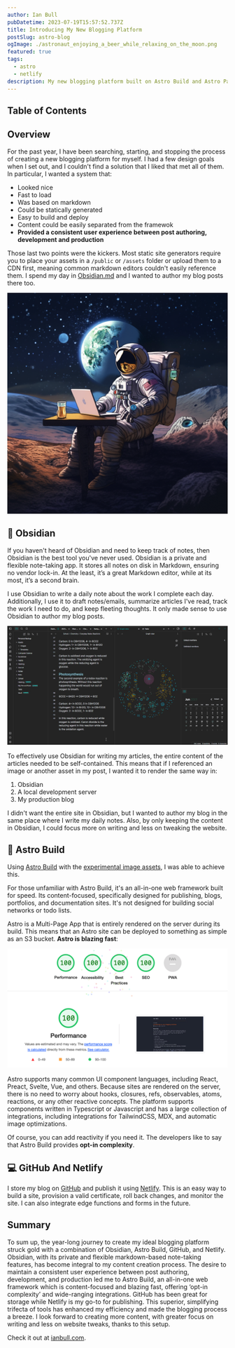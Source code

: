 ```yaml
---
author: Ian Bull
pubDatetime: 2023-07-19T15:57:52.737Z
title: Introducing My New Blogging Platform
postSlug: astro-blog
ogImage: ./astronaut_enjoying_a_beer_while_relaxing_on_the_moon.png
featured: true
tags:
  - astro
  - netlify
description: My new blogging platform built on Astro Build and Astro Paper.
---
```


## Table of Contents

## Overview

For the past year, I have been searching, starting, and stopping the process of creating a new blogging platform for myself. I had a few design goals when I set out, and I couldn't find a solution that I liked that met all of them. In particular, I wanted a system that:

- Looked nice
- Fast to load
- Was based on markdown
- Could be statically generated
- Easy to build and deploy
- Content could be easily separated from the framewok
- **Provided a consistent user experience between post authoring, development and production**

Those last two points were the kickers. Most static site generators require you to place your assets in a `/public` or `/assets` folder or upload them to a CDN first, meaning common markdown editors couldn't easily reference them. I spend my day in [Obsidian.md](https://obsidian.md/) and I wanted to author my blog posts there too.

![Astronaut](./astronaut_enjoying_a_beer_while_relaxing_on_the_moon.png)

## 🧠 Obsidian

If you haven't heard of Obsidian and need to keep track of notes, then Obsidian is the best tool you've never used. Obsidian is a private and flexible note-taking app. It stores all notes on disk in Markdown, ensuring no vendor lock-in. At the least, it’s a great Markdown editor, while at its most, it’s a second brain.

I use Obsidian to write a daily note about the work I complete each day. Additionally, I use it to draft notes/emails, summarize articles I've read, track the work I need to do, and keep fleeting thoughts. It only made sense to use Obsidian to author my blog posts.

![Obsidian MD](./Obsidian_desktop_demo_workflow.jpg)

To effectively use Obsidian for writing my articles, the entire content of the articles needed to be self-contained. This means that if I referenced an image or another asset in my post, I wanted it to render the same way in:

1. Obsidian
2. A local development server
3. My production blog

I didn't want the entire site in Obsidian, but I wanted to author my blog in the same place where I write my daily notes. Also, by only keeping the content in Obsidian, I could focus more on writing and less on tweaking the website.

## 🚀 Astro Build

Using [Astro Build](https://astro.build/) with the [experimental image assets](https://docs.astro.build/en/guides/assets/), I was able to achieve this.

For those unfamiliar with Astro Build, it's an all-in-one web framework built for speed. Its content-focused, specifically designed for publishing, blogs, portfolios, and documentation sites. It's not designed for building social networks or todo lists.

Astro is a Multi-Page App that is entirely rendered on the server during its build. This means that an Astro site can be deployed to something as simple as an S3 bucket. **Astro is blazing fast**:

![Lighthouse Performance](./lighthouse.png)

Astro supports many common UI component languages, including React, Preact, Svelte, Vue, and others. Because sites are rendered on the server, there is no need to worry about hooks, closures, refs, observables, atoms, reactions, or any other reactive concepts. The platform supports components written in Typescript or Javascript and has a large collection of integrations, including integrations for TailwindCSS, MDX, and automatic image optimizations.

Of course, you can add reactivity if you need it. The developers like to say that Astro Build provides **opt-in complexity**.

## 💻 GitHub And Netlify

I store my blog on [GitHub](https://github.com/irbull/toro) and publish it using [Netlify](https://www.netlify.com/). This is an easy way to build a site, provision a valid certificate, roll back changes, and monitor the site. I can also integrate edge functions and forms in the future.

## Summary

To sum up, the year-long journey to create my ideal blogging platform struck gold with a combination of Obsidian, Astro Build, GitHub, and Netlify. Obsidian, with its private and flexible markdown-based note-taking features, has become integral to my content creation process. The desire to maintain a consistent user experience between post authoring, development, and production led me to Astro Build, an all-in-one web framework which is content-focused and blazing fast, offering ‘opt-in complexity’ and wide-ranging integrations. GitHub has been great for storage while Netlify is my go-to for publishing. This superior, simplifying trifecta of tools has enhanced my efficiency and made the blogging process a breeze. I look forward to creating more content, with greater focus on writing and less on website tweaks, thanks to this setup.

Check it out at [ianbull.com](https://ianbull.com).
